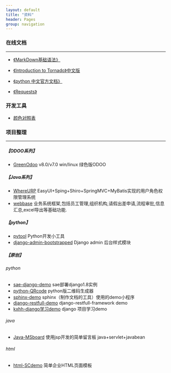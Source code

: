 ```yaml
---
layout: default
title: "资料"
header: Pages
group: navigation
---
```



### 在线文档
---

- [《MarkDown基础语法》](http://iwebsouls.com/2015/11/01/MarkDown/)

- [《Introduction to Tornado》中文版](http://demo.pythoner.com/itt2zh/index.html)

- [《python 中文官方文档》 ](http://python.usyiyi.cn/)

- [《Requests》](http://cn.python-requests.org/zh_CN/latest/)

### 开发工具

- [颜色对照表](http://www.114la.com/other/rgb.htm)

### 项目整理 
---

##### 【ODOO系列】
 
- [GreenOdoo](http://git.oschina.net/whlz/GreenOdoo) v8.0/v7.0 win/linux 绿色版ODOO

##### 【Java系列】

- [WhereURP](http://git.oschina.net/whlz/WhereURP) EasyUI+Sping+Shiro+SpringMVC+MyBatis实现的用户角色权限管理系统
- [webbase](https://git.oschina.net/wangt/webbase) 业务系统框架,包括员工管理,组织机构,请假出差申请,流程审批,信息汇总,excel导出等基础功能.
 
##### 【python】

- [pytool](https://github.com/BeginMan/pytool) Python开发小工具
- [django-admin-bootstrapped](https://github.com/django-admin-bootstrapped/django-admin-bootstrapped) Django admin 后台样式模块

##### 【原创】

###### python

- [sae-django-demo](http://git.oschina.net/whlz/sae-django-demo) sae部署django1.8实例
- [python-QRcode](http://git.oschina.net/whlz/QRcode-by-python) python版二维码生成器
- [sphinx-demo](http://git.oschina.net/whlz/sphinx-demo) sphinx（制作文档的工具）使用的demo小程序
- [django-restfull-demo](http://git.oschina.net/whlz/django-restfull-demo) django-restfull-framework demo
- [kxhh-django学习demo](https://svn.sinacloud.com/kxhh/) django 项目学习demo

###### java

- [Java-MSboard](http://git.oschina.net/whlz/MSboard-J2ee) 使用jsp开发的简单留言板 java+servlet+javabean

###### html 

- [html-SCdemo](http://git.oschina.net/whlz/SCdemo) 简单企业HTML页面模板